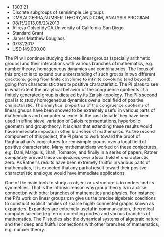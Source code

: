 
* 1303121
* Discrete subgroups of semisimple Lie groups
* DMS,ALGEBRA,NUMBER THEORY,AND COM, ANALYSIS PROGRAM
* 08/15/2013,08/23/2013
* Alireza Golsefidy,CA,University of California-San Diego
* Standard Grant
* James Matthew Douglass
* 07/31/2017
* USD 149,000.00

The PI will continue studying discrete linear groups (specially arithmetic
groups) and their interactions with various branches of mathematics, e.g. number
theory, homogeneous dynamics and combinatorics. The focus of this project is to
expand our understanding of such groups in two different directions: going from
finite covolume to infinite covolume (and beyond); going from characteristic
zero to positive characteristic. The PI plans to see in what extent the
analytical behavior of the congruence quotients of a finitely generated group is
dictated by its Zariski-topology. The PI's second goal is to study homogeneous
dynamics over a local field of positive characteristic. The analytical
properties of the congruence quotients of linear groups have been showed to be
extremely useful in various parts of mathematics and computer science. In the
past decade they have been used in affine sieve, variation of Galois
representations, hyperbolic geometry and group theory. It is clear that
extending these results would have immediate impacts in other branches of
mathematics. As the second component of this project, the PI plans to work
toward the proof of Raghunathan's conjectures for semisimple groups over a local
field of positive characteristic. Many mathematicians worked on these
conjectures, e.g. Dani, Margulis, Shah, Tomanov, and finally in a series of
papers, Ratner completely proved these conjectures over a local field of
characteristic zero. As Ratner's results have been extremely fruitful in various
parts of mathematics, it is expected that any partial result toward their
positive characteristic analogue would have immediate applications.

One of the main tools to study an object or a structure is to understand its
symmetries. That is the intrinsic reason why group theory is in a close
connection with other branches of mathematics and physics. For instance the PI's
work on linear groups can give us the precise algebraic conditions to construct
explicit families of sparse highly connected graphs known as expanders.
Expanders are extremely useful in communication, theoretical computer science
(e.g. error correcting codes) and various branches of mathematics. The PI
studies also the dynamical systems of algebraic nature and their deep and
fruitful connections with other branches of mathematics, e.g. number theory.
